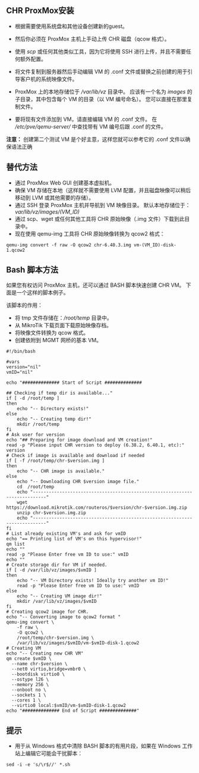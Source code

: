 ## CHR ProxMox安装

- 根据需要使用系统盘和其他设备创建新的guest。

- 然后你必须在 ProxMox 主机上手动上传 CHR 磁盘（qcow 格式）。

- 使用 _scp_ 或任何其他类似工具，因为它将使用 SSH 进行上传，并且不需要任何额外配置。

- 将文件复制到服务器然后手动编辑 VM 的 .conf 文件或替换之前创建的用于引导客户机的系统映像文件。

- ProxMox 上的本地存储位于 _/var/lib/vz_ 目录中。 应该有一个名为 _images_ 的子目录，其中包含每个 VM 的目录（以 VM 编号命名）。 您可以直接在那里复制文件。

- 要将现有文件添加到 VM，请直接编辑 VM 的 .conf 文件。 在 _/etc/pve/qemu-server/_ 中查找带有 VM 编号后跟 .conf 的文件。

**注意：** 创建第二个测试 VM 是个好主意，这样您就可以参考它的 .conf 文件以确保语法正确

## 替代方法

- 通过 ProxMox Web GUI 创建基本虚拟机。
- 确保 VM 存储在本地（这样就不需要使用 LVM 配置，并且磁盘映像可以稍后移动到 LVM 或其他需要的存储）。
- 通过 SSH 登录 ProxMox 主机并导航到 VM 映像目录。 默认本地存储位于：_var/lib/vz/images/(VM\_ID)_
- 通过 scp、wget 或任何其他工具将 CHR 原始映像（.img 文件）下载到此目录中。
- 现在使用 qemu-img 工具将 CHR 原始映像转换为 qcow2 格式：

```
qemu-img convert -f raw -O qcow2 chr-6.40.3.img vm-(VM_ID)-disk-1.qcow2
```

## Bash 脚本方法

如果您有权访问 ProxMox 主机，还可以通过 BASH 脚本快速创建 CHR VM。 下面是一个这样的脚本例子。

该脚本的作用：

- 将 tmp 文件存储在：_/root/temp_ 目录中。
- 从 MikroTik 下载页面下载原始映像存档。
- 将映像文件转换为 qcow 格式。
- 创建依附到 MGMT 网桥的基本 VM。

```shell
#!/bin/bash

#vars
version="nil"
vmID="nil"

echo "############## Start of Script ##############

## Checking if temp dir is available..."
if [ -d /root/temp ] 
then
    echo "-- Directory exists!"
else
    echo "-- Creating temp dir!"
    mkdir /root/temp
fi
# Ask user for version
echo "## Preparing for image download and VM creation!"
read -p "Please input CHR version to deploy (6.38.2, 6.40.1, etc):" version
# Check if image is available and download if needed
if [ -f /root/temp/chr-$version.img ] 
then
    echo "-- CHR image is available."
else
    echo "-- Downloading CHR $version image file."
    cd  /root/temp
    echo "---------------------------------------------------------------------------"
    wget https://download.mikrotik.com/routeros/$version/chr-$version.img.zip
    unzip chr-$version.img.zip
    echo "---------------------------------------------------------------------------"
fi
# List already existing VM's and ask for vmID
echo "== Printing list of VM's on this hypervisor!"
qm list
echo ""
read -p "Please Enter free vm ID to use:" vmID
echo ""
# Create storage dir for VM if needed.
if [ -d /var/lib/vz/images/$vmID ] 
then
    echo "-- VM Directory exists! Ideally try another vm ID!"
    read -p "Please Enter free vm ID to use:" vmID
else
    echo "-- Creating VM image dir!"
    mkdir /var/lib/vz/images/$vmID
fi
# Creating qcow2 image for CHR.
echo "-- Converting image to qcow2 format "
qemu-img convert \
    -f raw \
    -O qcow2 \
    /root/temp/chr-$version.img \
    /var/lib/vz/images/$vmID/vm-$vmID-disk-1.qcow2
# Creating VM
echo "-- Creating new CHR VM"
qm create $vmID \
  --name chr-$version \
  --net0 virtio,bridge=vmbr0 \
  --bootdisk virtio0 \
  --ostype l26 \
  --memory 256 \
  --onboot no \
  --sockets 1 \
  --cores 1 \
  --virtio0 local:$vmID/vm-$vmID-disk-1.qcow2
echo "############## End of Script ##############"

```

## 提示

- 用于从 Windows 格式中清除 BASH 脚本的有用片段，如果在 Windows 工作站上编辑它可能会干扰脚本：

```shell
sed -i -e 's/\r$//' *.sh
```
